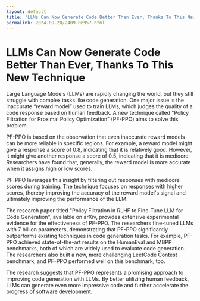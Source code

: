 ```yaml
---
layout: default
title: 'LLMs Can Now Generate Code Better Than Ever, Thanks To This New Technique'
permalink: 2024-09-20/2409.06957.html
---
```

# LLMs Can Now Generate Code Better Than Ever, Thanks To This New Technique

Large Language Models (LLMs) are rapidly changing the world, but they still struggle with complex tasks like code generation.  One major issue is the inaccurate “reward model” used to train LLMs, which judges the quality of a code response based on human feedback.  A new technique called "Policy Filtration for Proximal Policy Optimization" (PF-PPO) aims to solve this problem.  

PF-PPO is based on the observation that even inaccurate reward models can be more reliable in specific regions. For example, a reward model might give a response a score of 0.8, indicating that it is relatively good. However, it might give another response a score of 0.5, indicating that it is mediocre.  Researchers have found that, generally, the reward model is more accurate when it assigns high or low scores. 

PF-PPO leverages this insight by filtering out responses with mediocre scores during training.  The technique focuses on responses with higher scores, thereby improving the accuracy of the reward model's signal and ultimately improving the performance of the LLM. 

The research paper titled "Policy Filtration in RLHF to Fine-Tune LLM for Code Generation", available on arXiv, provides extensive experimental evidence for the effectiveness of PF-PPO.  The researchers fine-tuned LLMs with 7 billion parameters, demonstrating that PF-PPO significantly outperforms existing techniques in code generation tasks.  For example, PF-PPO achieved state-of-the-art results on the HumanEval and MBPP benchmarks, both of which are widely used to evaluate code generation.  The researchers also built a new, more challenging LeetCode Contest benchmark, and PF-PPO performed well on this benchmark, too.

The research suggests that PF-PPO represents a promising approach to improving code generation with LLMs.  By better utilizing human feedback, LLMs can generate even more impressive code and further accelerate the progress of software development.  
